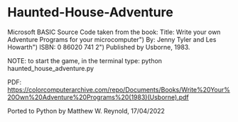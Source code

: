 # Haunted-House-Adventure

Microsoft BASIC Source Code taken from the book:
Title: Write your own Adventure Programs for your microcomputer")
By: Jenny Tyler and Les Howarth")
ISBN: 0 86020 741 2")
Published by Usborne, 1983.

NOTE: to start the game, in the terminal type: python haunted_house_adventure.py

PDF: https://colorcomputerarchive.com/repo/Documents/Books/Write%20Your%20Own%20Adventure%20Programs%20(1983)(Usborne).pdf

Ported to Python by Matthew W. Reynold, 17/04/2022
